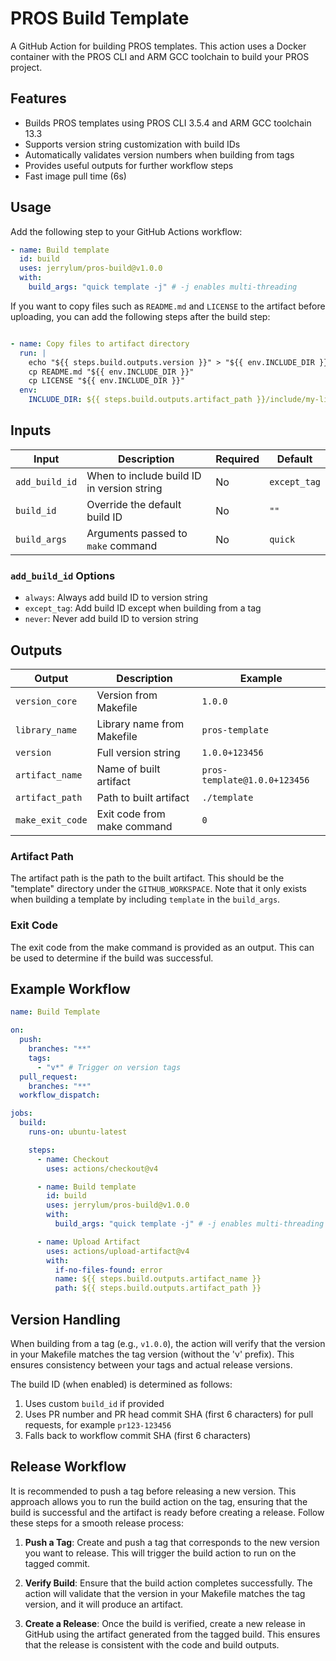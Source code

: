 # PROS Build Template

A GitHub Action for building PROS templates. This action uses a Docker container with the PROS CLI and ARM GCC toolchain to build your PROS project.

## Features

- Builds PROS templates using PROS CLI 3.5.4 and ARM GCC toolchain 13.3
- Supports version string customization with build IDs
- Automatically validates version numbers when building from tags
- Provides useful outputs for further workflow steps
- Fast image pull time (6s)

## Usage

Add the following step to your GitHub Actions workflow:

```yaml
- name: Build template
  id: build
  uses: jerrylum/pros-build@v1.0.0
  with:
    build_args: "quick template -j" # -j enables multi-threading
```

If you want to copy files such as `README.md` and `LICENSE` to the artifact before uploading, you can add the following steps after the build step:

```yaml

- name: Copy files to artifact directory
  run: |
    echo "${{ steps.build.outputs.version }}" > "${{ env.INCLUDE_DIR }}/VERSION"
    cp README.md "${{ env.INCLUDE_DIR }}"
    cp LICENSE "${{ env.INCLUDE_DIR }}"
  env:
    INCLUDE_DIR: ${{ steps.build.outputs.artifact_path }}/include/my-library
```

## Inputs

| Input | Description | Required | Default |
|-------|-------------|----------|---------|
| `add_build_id` | When to include build ID in version string | No | `except_tag` |
| `build_id` | Override the default build ID | No | `""` |
| `build_args` | Arguments passed to `make` command | No | `quick` |

### `add_build_id` Options
- `always`: Always add build ID to version string
- `except_tag`: Add build ID except when building from a tag
- `never`: Never add build ID to version string

## Outputs

| Output | Description | Example |
|--------|-------------|---------|
| `version_core` | Version from Makefile | `1.0.0` |
| `library_name` | Library name from Makefile | `pros-template` |
| `version` | Full version string | `1.0.0+123456` |
| `artifact_name` | Name of built artifact | `pros-template@1.0.0+123456` |
| `artifact_path` | Path to built artifact | `./template` |
| `make_exit_code` | Exit code from make command | `0` |

### Artifact Path

The artifact path is the path to the built artifact. This should be the "template" directory under the `GITHUB_WORKSPACE`. Note that it only exists when building a template by including `template` in the `build_args`.

### Exit Code

The exit code from the make command is provided as an output. This can be used to determine if the build was successful.

## Example Workflow

```yaml
name: Build Template

on:
  push:
    branches: "**"
    tags:
      - "v*" # Trigger on version tags
  pull_request:
    branches: "**"
  workflow_dispatch:

jobs:
  build:
    runs-on: ubuntu-latest

    steps:
      - name: Checkout
        uses: actions/checkout@v4

      - name: Build template
        id: build
        uses: jerrylum/pros-build@v1.0.0
        with:
          build_args: "quick template -j" # -j enables multi-threading

      - name: Upload Artifact
        uses: actions/upload-artifact@v4
        with:
          if-no-files-found: error
          name: ${{ steps.build.outputs.artifact_name }}
          path: ${{ steps.build.outputs.artifact_path }}
```

## Version Handling

When building from a tag (e.g., `v1.0.0`), the action will verify that the version in your Makefile matches the tag version (without the 'v' prefix). This ensures consistency between your tags and actual release versions.

The build ID (when enabled) is determined as follows:
1. Uses custom `build_id` if provided
2. Uses PR number and PR head commit SHA (first 6 characters) for pull requests, for example `pr123-123456`
3. Falls back to workflow commit SHA (first 6 characters)

## Release Workflow

It is recommended to push a tag before releasing a new version. This approach allows you to run the build action on the tag, ensuring that the build is successful and the artifact is ready before creating a release. Follow these steps for a smooth release process:

1. **Push a Tag**: Create and push a tag that corresponds to the new version you want to release. This will trigger the build action to run on the tagged commit.

2. **Verify Build**: Ensure that the build action completes successfully. The action will validate that the version in your Makefile matches the tag version, and it will produce an artifact.

3. **Create a Release**: Once the build is verified, create a new release in GitHub using the artifact generated from the tagged build. This ensures that the release is consistent with the code and build outputs.
